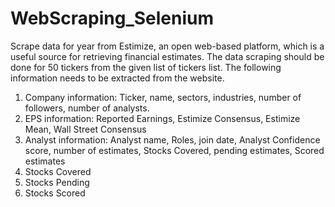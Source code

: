 # WebScraping_Selenium


Scrape data for year from Estimize, an open web-based platform, which is a useful source for retrieving financial estimates. The data scraping should be done for 50 tickers from the given list of tickers list. The following information needs to be extracted from the website.
1.	Company information: Ticker, name, sectors, industries, number of followers, number of analysts.
2.	EPS information: Reported Earnings, Estimize Consensus, Estimize Mean, Wall Street Consensus
3.	Analyst information: Analyst name, Roles, join date, Analyst Confidence score, number of estimates, Stocks Covered, pending estimates, Scored estimates
4.	Stocks Covered
5.	Stocks Pending
6.	Stocks Scored
